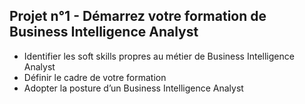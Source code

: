 <h2>Projet n°1 - Démarrez votre formation de Business Intelligence Analyst</h2>

- Identifier les soft skills propres au métier de Business Intelligence Analyst
- Définir le cadre de votre formation
- Adopter la posture d’un Business Intelligence Analyst
